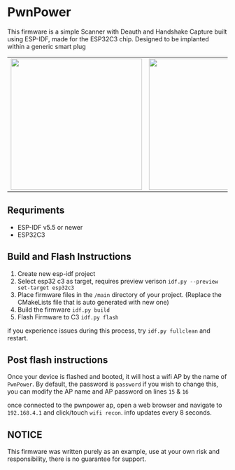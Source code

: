 # PwnPower

This firmware is a simple Scanner with Deauth and Handshake Capture built using ESP-IDF, made for the ESP32C3 chip. Designed to be implanted within a generic smart plug


<table>
  <tr>
    <td><img src="https://github.com/user-attachments/assets/84c9a226-a1a1-460b-84f6-27a603e7ef45" width="300"/></td>
    <td><img src="https://github.com/user-attachments/assets/bd8689c5-099e-4823-996c-361ee6689f9f" width="300"/></td>
  </tr>
</table>



## Requriments 
- ESP-IDF v5.5 or newer
- ESP32C3

## Build and Flash Instructions 
1. Create new esp-idf project 
2. Select esp32 c3 as target, requires preview verison `idf.py --preview set-target esp32c3`
3. Place firmware files in the `/main` directory of your project. (Replace the CMakeLists file that is auto generated with new one)
4. Build the firmware `idf.py build`
5. Flash Firmware to C3 `idf.py flash` 

if you experience issues during this process, try `idf.py fullclean` and restart. 


## Post flash instructions
Once your device is flashed and booted, it will host a wifi AP by the name of `PwnPower`.
By default, the password is `password` if you wish to change this, you can modify the AP name and AP password on lines `15` & `16`

once connected to the pwnpower ap, open a web browser and navigate to `192.168.4.1` and click/touch `wifi recon`. info updates every 8 seconds. 


## NOTICE 

This firmware was written purely as an example, use at your own risk and responsibility, there is no guarantee for support. 

